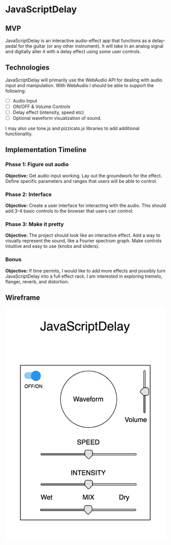 # JavaScriptDelay

## MVP

JavaScriptDelay is an interactive audio-effect app that functions as a delay-pedal for the guitar (or any other instrument). It will take in an analog signal and digitally alter it with a delay effect using some user controls.


## Technologies

JavaScriptDelay will primarily use the WebAudio API for dealing with audio input and manipulation. With WebAudio I should be able to support the following:
- [ ] Audio Input
- [ ] ON/OFF & Volume Controls
- [ ] Delay effect (intensity, speed etc)
- [ ] Optional waveform visualization of sound.

I may also use tone.js and pizzicato.js libraries to add additional functionality.

## Implementation Timeline

### Phase 1: Figure out audio
**Objective:** Get audio input working. Lay out the groundwork for the effect. Define specific parameters and ranges that users will be able to control.

### Phase 2: Interface
**Objective:** Create a user interface for interacting with the audio. This should add 3-4 basic controls to the browser that users can control.

### Phase 3: Make it pretty
**Objective:** The project should look like an interactive effect. Add a way to visually represent the sound, like a Fourier spectrum graph. Make controls intuitive and easy to use (knobs and sliders).

### Bonus
**Objective:** If time permits, I would like to add more effects and possibly turn JavaScriptDelay into a full effect rack. I am interested in exploring tremelo, flanger, reverb, and distortion.


## Wireframe

![wireframe](./wireframe.png)
